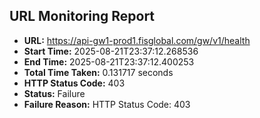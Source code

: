 ## URL Monitoring Report

- **URL:** https://api-gw1-prod1.fisglobal.com/gw/v1/health
- **Start Time:** 2025-08-21T23:37:12.268536
- **End Time:** 2025-08-21T23:37:12.400253
- **Total Time Taken:** 0.131717 seconds
- **HTTP Status Code:** 403
- **Status:** Failure
- **Failure Reason:** HTTP Status Code: 403
